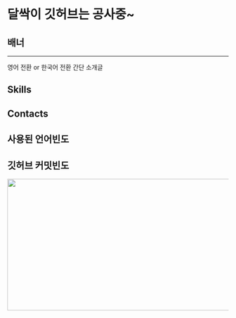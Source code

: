 # 달싹이 깃허브는 공사중~
## 배너
---
영어 전환 or 한국어 전환
간단 소개글
## Skills
## Contacts
## 사용된 언어빈도
## 깃허브 커밋빈도
<a href="https://github.com/devxb/gitanimals">
<img
  src="https://render.gitanimals.org/farms/j1sung"
  width="600"
  height="300"
/>
</a>

